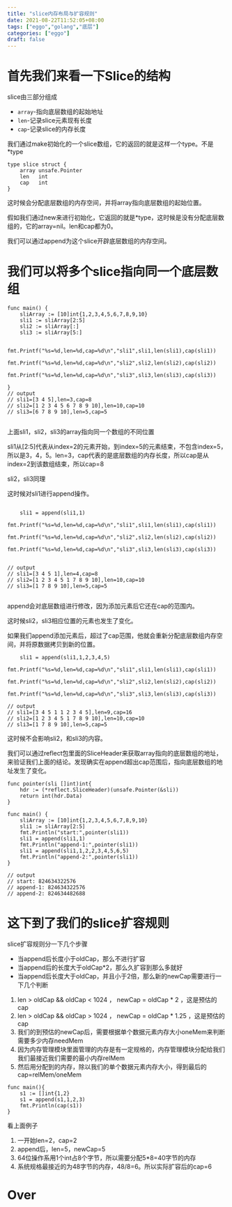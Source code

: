 ```yaml
---
title: "slice内存布局与扩容规则"
date: 2021-08-22T11:52:05+08:00
tags: ["eggo","golang","底层"]
categories: ["eggo"]
draft: false
---
```


# 首先我们来看一下Slice的结构

slice由三部分组成

- `array`-指向底层数组的起始地址
- `len`-记录slice元素现有长度
- `cap`-记录slice的内存长度

我们通过make初始化的一个slice数组，它的返回的就是这样一个type。不是*type

```golang
type slice struct {
	array unsafe.Pointer
	len   int
	cap   int
}
```

这时候会分配底层数组的内存空间，并将array指向底层数组的起始位置。

假如我们通过new来进行初始化，它返回的就是*type，这时候是没有分配底层数组的，它的array=nil。len和cap都为0。

我们可以通过append为这个slice开辟底层数组的内存空间。

# 我们可以将多个slice指向同一个底层数组

```golang
func main() {
	sliArray := [10]int{1,2,3,4,5,6,7,8,9,10}
	sli1 := sliArray[2:5]
	sli2 := sliArray[:]
	sli3 := sliArray[5:]

	fmt.Printf("%s=%d,len=%d,cap=%d\n","sli1",sli1,len(sli1),cap(sli1))
	fmt.Printf("%s=%d,len=%d,cap=%d\n","sli2",sli2,len(sli2),cap(sli2))
	fmt.Printf("%s=%d,len=%d,cap=%d\n","sli3",sli3,len(sli3),cap(sli3))

}
// output
// sli1=[3 4 5],len=3,cap=8
// sli2=[1 2 3 4 5 6 7 8 9 10],len=10,cap=10
// sli3=[6 7 8 9 10],len=5,cap=5


```

上面sli1，sli2，sli3的array指向同一个数组的不同位置

sli1从[2:5]代表从index=2的元素开始，到index=5的元素结束，不包含index=5，所以是3，4，5。len=3，cap代表的是底层数组的内存长度，所以cap是从index=2到该数组结束，所以cap=8

sli2，sli3同理

这时候对sli1进行append操作。

```golang

	sli1 = append(sli1,1)
	fmt.Printf("%s=%d,len=%d,cap=%d\n","sli1",sli1,len(sli1),cap(sli1))
	fmt.Printf("%s=%d,len=%d,cap=%d\n","sli2",sli2,len(sli2),cap(sli2))
	fmt.Printf("%s=%d,len=%d,cap=%d\n","sli3",sli3,len(sli3),cap(sli3))


// output
// sli1=[3 4 5 1],len=4,cap=8
// sli2=[1 2 3 4 5 1 7 8 9 10],len=10,cap=10
// sli3=[1 7 8 9 10],len=5,cap=5


```

append会对底层数组进行修改，因为添加元素后它还在cap的范围内。

这时候sli2，sli3相应位置的元素也发生了变化。

如果我们append添加元素后，超过了cap范围，他就会重新分配底层数组内存空间，并将原数据拷贝到新的位置。

```golang
	sli1 = append(sli1,1,2,3,4,5)
	fmt.Printf("%s=%d,len=%d,cap=%d\n","sli1",sli1,len(sli1),cap(sli1))
	fmt.Printf("%s=%d,len=%d,cap=%d\n","sli2",sli2,len(sli2),cap(sli2))
	fmt.Printf("%s=%d,len=%d,cap=%d\n","sli3",sli3,len(sli3),cap(sli3))

// output
// sli1=[3 4 5 1 1 2 3 4 5],len=9,cap=16
// sli2=[1 2 3 4 5 1 7 8 9 10],len=10,cap=10
// sli3=[1 7 8 9 10],len=5,cap=5

```

这时候不会影响sli2，和sli3的内容。

我们可以通过reflect包里面的SliceHeader来获取array指向的底层数组的地址，来验证我们上面的结论。发现确实在append超出cap范围后，指向底层数组的地址发生了变化。

```golang
func pointer(sli []int)int{
	hdr := (*reflect.SliceHeader)(unsafe.Pointer(&sli))
	return int(hdr.Data)
}

func main() {
	sliArray := [10]int{1,2,3,4,5,6,7,8,9,10}
	sli1 := sliArray[2:5]
	fmt.Println("start:",pointer(sli1))
	sli1 = append(sli1,1)
	fmt.Println("append-1:",pointer(sli1))
	sli1 = append(sli1,1,2,2,3,4,5,6,5)
	fmt.Println("append-2:",pointer(sli1))
}

// output
// start: 824634322576
// append-1: 824634322576
// append-2: 824634482688

```

# 这下到了我们的slice扩容规则

slice扩容规则分一下几个步骤

- 当append后长度小于oldCap，那么不进行扩容
- 当append后的长度大于oldCap*2，那么久扩容到那么多就好
- 当append后长度大于oldCap，并且小于2倍，那么新的newCap需要进行一下几个判断

1. len > oldCap && oldCap < 1024 ， newCap = oldCap * 2 ，这是预估的cap
2. len > oldCap && oldCap > 1024 ， newCap = oldCap * 1.25 ，这是预估的cap
3. 我们的到预估的newCap后，需要根据单个数据元素内存大小oneMem来判断需要多少内存needMem
4. 因为内存管理模块里面管理的内存是有一定规格的，内存管理模块分配给我们我们最接近我们需要的最小内存relMem
5. 然后用分配到的内存，除以我们的单个数据元素内存大小，得到最后的cap=relMem/oneMem

```golang
func main(){
	s1 := []int{1,2}
	s1 = append(s1,1,2,3)
	fmt.Println(cap(s1))
}
```

看上面例子

1. 一开始len=2，cap=2
2. append后，len=5，newCap=5
3. 64位操作系用1个int占8个字节，所以需要分配5*8=40字节的内存
4. 系统规格最接近的为48字节的内存，48/8=6。所以实际扩容后的cap=6

# Over

